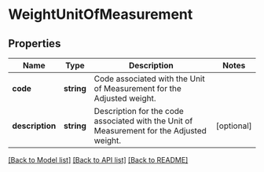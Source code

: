 # WeightUnitOfMeasurement

## Properties
Name | Type | Description | Notes
------------ | ------------- | ------------- | -------------
**code** | **string** | Code associated with the Unit of Measurement for the Adjusted weight. | 
**description** | **string** | Description for the code associated with the Unit of Measurement for the Adjusted weight. | [optional] 

[[Back to Model list]](../../README.md#documentation-for-models) [[Back to API list]](../../README.md#documentation-for-api-endpoints) [[Back to README]](../../README.md)

